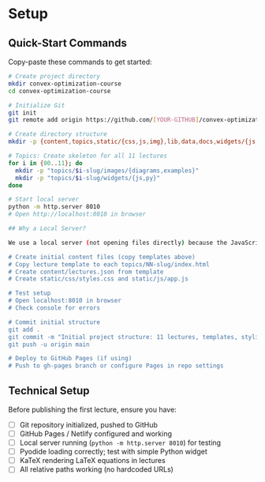 # Setup

## Quick-Start Commands

Copy-paste these commands to get started:

```bash
# Create project directory
mkdir convex-optimization-course
cd convex-optimization-course

# Initialize Git
git init
git remote add origin https://github.com/[YOUR-GITHUB]/convex-optimization-course.git

# Create directory structure
mkdir -p {content,topics,static/{css,js,img},lib,data,docs,widgets/{js,py}}

# Topics: Create skeleton for all 11 lectures
for i in {00..11}; do
  mkdir -p "topics/$i-slug/images/{diagrams,examples}"
  mkdir -p "topics/$i-slug/widgets/{js,py}"
done

# Start local server
python -m http.server 8010
# Open http://localhost:8010 in browser

## Why a Local Server?

We use a local server (not opening files directly) because the JavaScript fetch() function for loading lectures.json is blocked by browsers' Cross-Origin Resource Sharing (CORS) policy for file:// URLs. Running a local server emulates HTTP serving, allowing fetch() to work.

# Create initial content files (copy templates above)
# Copy lecture template to each topics/NN-slug/index.html
# Create content/lectures.json from template
# Create static/css/styles.css and static/js/app.js

# Test setup
# Open localhost:8010 in browser
# Check console for errors

# Commit initial structure
git add .
git commit -m "Initial project structure: 11 lectures, templates, styling"
git push -u origin main

# Deploy to GitHub Pages (if using)
# Push to gh-pages branch or configure Pages in repo settings
```

## Technical Setup

Before publishing the first lecture, ensure you have:

- [ ] Git repository initialized, pushed to GitHub
- [ ] GitHub Pages / Netlify configured and working
- [ ] Local server running (`python -m http.server 8010`) for testing
- [ ] Pyodide loading correctly; test with simple Python widget
- [ ] KaTeX rendering LaTeX equations in lectures
- [ ] All relative paths working (no hardcoded URLs)
